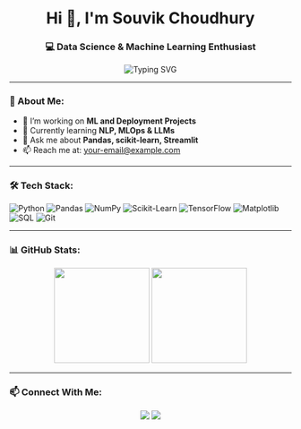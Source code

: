 <h1 align="center">Hi 👋, I'm Souvik Choudhury</h1>
<h3 align="center">💻 Data Science & Machine Learning Enthusiast</h3>

<p align="center">
  <img src="https://readme-typing-svg.demolab.com?font=Fira+Code&size=24&pause=1000&color=00F700&center=true&vCenter=true&width=1000&lines=Machine+Learning+%7C+Data+Science+%7C+MLOps+%7C+Deep learning" alt="Typing SVG" />
</p>

---

### 🧠 About Me:
- 🔭 I’m working on **ML and Deployment Projects**
- 🌱 Currently learning **NLP, MLOps & LLMs**
- 💬 Ask me about **Pandas, scikit-learn, Streamlit**
- 📫 Reach me at: [your-email@example.com](mailto:your-email@example.com)

---

### 🛠️ Tech Stack:

![Python](https://img.shields.io/badge/-Python-333333?style=for-the-badge&logo=python)
![Pandas](https://img.shields.io/badge/-Pandas-150458?style=for-the-badge&logo=pandas)
![NumPy](https://img.shields.io/badge/-NumPy-013243?style=for-the-badge&logo=numpy)
![Scikit-Learn](https://img.shields.io/badge/-Scikit%20Learn-F7931E?style=for-the-badge&logo=scikit-learn)
![TensorFlow](https://img.shields.io/badge/-TensorFlow-FF6F00?style=for-the-badge&logo=tensorflow)
![Matplotlib](https://img.shields.io/badge/-Matplotlib-11557C?style=for-the-badge&logo=matplotlib)
![SQL](https://img.shields.io/badge/-SQL-4479A1?style=for-the-badge&logo=mysql)
![Git](https://img.shields.io/badge/-Git-F05032?style=for-the-badge&logo=git)

---

### 📊 GitHub Stats:

<p align="center">
  <img src="https://github-readme-stats.vercel.app/api?username=rdx7211&show_icons=true&theme=radical" height="170" />
  <img src="https://github-readme-streak-stats.herokuapp.com?user=rdx7211&theme=radical&hide_border=false" height="170" />
</p>

---

### 📫 Connect With Me:

<p align="center">
  <a href="https://www.linkedin.com/in/souvik-choudhury-48a426270/"><img src="https://img.shields.io/badge/-LinkedIn-0A66C2?style=for-the-badge&logo=linkedin&logoColor=white"/></a>
  <a href="mailto:your-email@example.com"><img src="https://img.shields.io/badge/-Email-D14836?style=for-the-badge&logo=gmail&logoColor=white"/></a>
</p>
